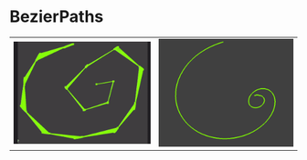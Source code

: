 # BezierPaths

|  | |
|---|---|
|  ![](BezierPaths/Resources/BezierPaths.gif) | ![](BezierPaths/Resources/bezierPic1.png) |